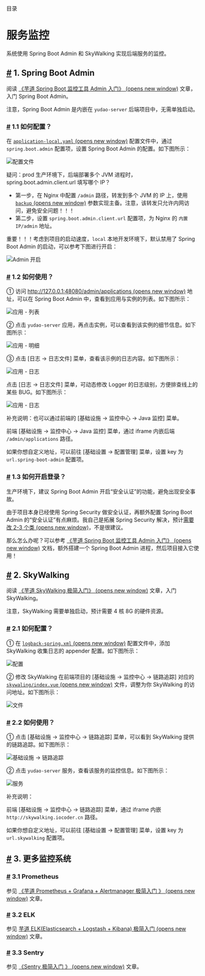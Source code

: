 目录

# 服务监控

系统使用 Spring Boot Admin 和 SkyWalking 实现后端服务的监控。

## [#](#_1-spring-boot-admin) 1. Spring Boot Admin

阅读 [《芋道 Spring Boot 监控工具 Admin 入门》 (opens new window)](https://www.iocoder.cn/Spring-Boot/Admin/?yudao) 文章，入门 Spring Boot Admin。

注意，Spring Boot Admin 是内嵌在 `yudao-server` 后端项目中，无需单独启动。

### [#](#_1-1-如何配置) 1.1 如何配置？

在 [`application-local.yaml` (opens new window)](https://github.com/YunaiV/ruoyi-vue-pro/blob/master/yudao-server/src/main/resources/application-local.yaml#L136-L146) 配置文件中，通过 `spring.boot.admin` 配置项，设置 Spring Boot Admin 的配置。如下图所示：

![ 配置文件](./static/01.png)

疑问：prod 生产环境下，后端部署多个 JVM 进程时，spring.boot.admin.client.url 填写哪个 IP？

*   第一步，在 Nginx 中配置 `/admin` 路径，转发到多个 JVM 的 IP 上，使用 [`backup` (opens new window)](https://blog.csdn.net/bolg_hero/article/details/73382117) 参数实现主备。注意，该转发只允许内网访问，避免安全问题！！！
*   第二步，设置 `spring.boot.admin.client.url` 配置项，为 Nginx 的 `内置 IP/admin` 地址。

重要！！！考虑到项目的启动速度，`local` 本地开发环境下，默认禁用了 Spring Boot Admin 的启动，可以参考下图进行开启：

![Admin 开启](./static/Admin开启.png)

### [#](#_1-2-如何使用) 1.2 如何使用？

① 访问 [http://127.0.0.1:48080/admin/applications (opens new window)](http://127.0.0.1:48080/admin/applications) 地址，可以在 Spring Boot Admin 中，查看到应用与实例的列表。如下图所示：

![应用 - 列表](./static/02.png)

② 点击 `yudao-server` 应用，再点击实例，可以查看到该实例的细节信息。如下图所示：

![应用 - 明细](./static/03.png)

③ 点击 \[日志 -> 日志文件\] 菜单，查看该示例的日志内容。如下图所示：

![应用 - 日志](./static/04.png)

点击 \[日志 -> 日志文件\] 菜单，可动态修改 Logger 的日志级别，方便排查线上的某些 BUG。如下图所示：

![应用 - 日志](./static/05.png)

补充说明：也可以通过前端的 \[基础设施 -> 监控中心 -> Java 监控\] 菜单。

前端 \[基础设施 -> 监控中心 -> Java 监控\] 菜单，通过 iframe 内嵌后端 `/admin/applications` 路径。

如果你想自定义地址，可以前往 \[基础设置 -> 配置管理\] 菜单，设置 key 为 `url.spring-boot-admin` 配置项。

### [#](#_1-3-如何开启登录) 1.3 如何开启登录？

生产环境下，建议 Spring Boot Admin 开启“安全认证”的功能，避免出现安全事故。

由于项目本身已经使用 Spring Security 做安全认证，再额外配置 Spring Boot Admin 的“安全认证”有点麻烦。我自己是拓展 Spring Security 解决，预计[需要改 2-3 个类 (opens new window)](https://yunai1024.notion.site/druid-admin-9d856cf606a74e5e9f07438b03b0142b?pvs=4)，不是很建议。

那么怎么办呢？可以参考 [《芋道 Spring Boot 监控工具 Admin 入门》 (opens new window)](https://www.iocoder.cn/Spring-Boot/Admin/) 文档，额外搭建一个 Spring Boot Admin 进程，然后项目接入它使用！

## [#](#_2-skywalking) 2. SkyWalking

阅读 [《芋道 SkyWalking 极简入门》 (opens new window)](https://www.iocoder.cn/SkyWalking/install/?yudao) 文章，入门 SkyWalking。

注意，SkyWalking 需要单独启动，预计需要 4 核 8G 的硬件资源。

### [#](#_2-1-如何配置) 2.1 如何配置？

① 在 [`logback-spring.xml` (opens new window)](https://github.com/YunaiV/ruoyi-vue-pro/blob/master/yudao-server/src/main/resources/logback-spring.xml) 配置文件中，添加 SkyWalking 收集日志的 appender 配置。如下图所示：

![ 配置](./static/10.png)

② 修改 SkyWalking 在前端项目的 \[基础设施 -> 监控中心 -> 链路追踪\] 对应的 [`skywaling/index.vue` (opens new window)](https://github.com/yudaocode/yudao-ui-admin-vue2/blob/master/src/views/infra/skywalking/index.vue#L11) 文件，调整为你 SkyWalking 的访问地址。如下图所示：

![ 文件](./static/11.png)

### [#](#_2-2-如何使用) 2.2 如何使用？

① 点击 \[基础设施 -> 监控中心 -> 链路追踪\] 菜单，可以看到 SkyWalking 提供的链路追踪。如下图所示：

![基础设施 -> 链路追踪](./static/21.png)

② 点击 `yudao-server` 服务，查看该服务的监控信息。如下图所示：

![ 服务](./static/22.png)

补充说明：

前端 \[基础设施 -> 监控中心 -> 链路追踪\] 菜单，通过 iframe 内嵌 `http://skywalking.iocoder.cn` 路径。

如果你想自定义地址，可以前往 \[基础设置 -> 配置管理\] 菜单，设置 key 为 `url.skywalking` 配置项。

## [#](#_3-更多监控系统) 3. 更多监控系统
### [#](#_3-1-prometheus) 3.1 Prometheus

参见 [《芋道 Prometheus + Grafana + Alertmanager 极简入门 》 (opens new window)](https://www.iocoder.cn/Prometheus/install/?yudao) 文章。

### [#](#_3-2-elk) 3.2 ELK

参见 [芋道 ELK(Elasticsearch + Logstash + Kibana) 极简入门 (opens new window)](https://www.iocoder.cn/Elasticsearch/ELK-install/?yudao) 文章。

### [#](#_3-3-sentry) 3.3 Sentry

参见 [《Sentry 极简入门 》 (opens new window)](https://www.iocoder.cn/Sentry/install/?yudao) 文章。